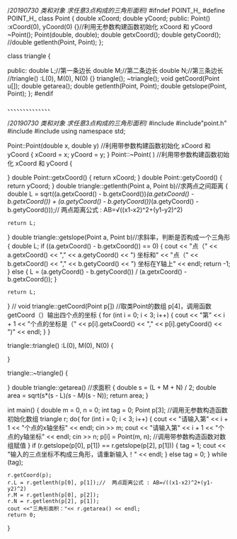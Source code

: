 /*20190730   类和对象   求任意3点构成的三角形面积*/
#ifndef POINT_H_
#define POINT_H_
class Point
{
	double xCoord;
	double yCoord;
public:
	Point() :xCoord(0), yCoord(0) {}//利用无参数构建函数初始化 xCoord 和 yCoord
	~Point();
	Point(double, double);
	double getxCoord();
	double getyCoord();
	//double getlenth(Point, Point);
};

class triangle
{

public:
	double L;//第一条边长
	double M;//第二条边长
	double N;//第三条边长
	//triangle() :L(0), M(0), N(0) {}
	triangle(); 
	~triangle();
	void getCoord(Point u[]);
	double getarea();
	double getlenth(Point, Point);
	double getslope(Point, Point);
};
#endif

、、、、、、、、、、、、、、

/*20190730  类和对象  求任意3点构成的三角形面积*/
#include<iostream>
#include"point.h"
#include <string>
#include <cmath>
using namespace std;

Point::Point(double x, double y) //利用带参数构建函数初始化 xCoord 和 yCoord
{
	xCoord = x;
	yCoord = y;
}
Point::~Point( ) //利用带参数构建函数初始化 xCoord 和 yCoord
{
	
}
double Point::getxCoord()
{
	return xCoord;
}
double Point::getyCoord()
{
	return yCoord;
}
double triangle::getlenth(Point a, Point b)//求两点之间距离
{
	double L = sqrt((a.getxCoord() - b.getxCoord())*(a.getxCoord() - b.getxCoord()) + (a.getyCoord() - b.getyCoord())*(a.getyCoord() - b.getyCoord()));//  两点距离公式 : AB=√((x1-x2)^2+(y1-y2)^2)

	return L;
}
double triangle::getslope(Point a, Point b)//求斜率，判断是否构成一个三角形
{
	double L;
	if ((a.getxCoord() - b.getxCoord()) == 0)
	{
		cout << "点（" << a.getxCoord() << "," << a.getyCoord() << ") 坐标和" << "点（" << b.getxCoord() << "," << b.getyCoord() << ") 坐标在Y轴上" << endl;
		return -1;
	}
	else
	{
	L = (a.getyCoord() - b.getyCoord()) / (a.getxCoord() - b.getxCoord());
	}
	
	return L;
}
//
void triangle::getCoord(Point p[]) //取类Point的数组 p[4]，调用函数 getCoord（）输出四个点的坐标
{
	for (int i = 0; i < 3; i++)
	{
		cout << "第" << i + 1 << "个点的坐标是（" << p[i].getxCoord() << "," << p[i].getyCoord() << ")" << endl;
	}
}

triangle::triangle() :L(0), M(0), N(0) 
{
	
}

triangle::~triangle()
{

}
double triangle::getarea() //求面积
{
	double s = (L + M + N) / 2;
	double area = sqrt(s*(s - L)*(s - M)*(s - N));
	return area;
}

int main() 
{
	double m = 0, n = 0;
	int tag = 0;
	Point p[3];                                        //调用无参数构造函数初始化数组	
	triangle r;
	do{
		for (int i = 0; i < 3; i++)
		{
			cout << "请输入第" << i + 1 << "个点的x轴坐标" << endl;
			cin >> m;
			cout << "请输入第" << i + 1 << "个点的y轴坐标" << endl;
			cin >> n;
			p[i] = Point(m, n);                            //调用带参数构造函数对数组赋值
		}
		if (r.getslope(p[0], p[1]) == r.getslope(p[2], p[1]))
		{
			tag = 1;
			cout << "输入的三点坐标不构成三角形，请重新输入！" << endl;
		}
		else
			tag = 0;
	} while (tag);

	r.getCoord(p);
	r.L = r.getlenth(p[0], p[1]);//  两点距离公式 : AB=√((x1-x2)^2+(y1-y2)^2)
	r.M = r.getlenth(p[0], p[2]);
	r.N = r.getlenth(p[2], p[1]);
	cout <<"三角形面积："<< r.getarea() << endl;
	return 0;

}




